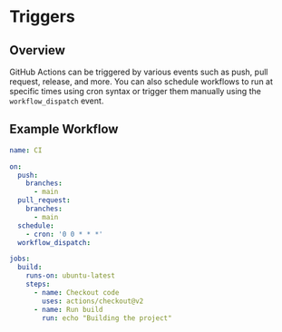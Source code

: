 # Triggers

## Overview

GitHub Actions can be triggered by various events such as push, pull request, release, and more. You can also schedule workflows to run at specific times using cron syntax or trigger them manually using the `workflow_dispatch` event.

## Example Workflow

```yaml
name: CI

on:
  push:
    branches:
      - main
  pull_request:
    branches:
      - main
  schedule:
    - cron: '0 0 * * *'
  workflow_dispatch:

jobs:
  build:
    runs-on: ubuntu-latest
    steps:
      - name: Checkout code
        uses: actions/checkout@v2
      - name: Run build
        run: echo "Building the project"
```

